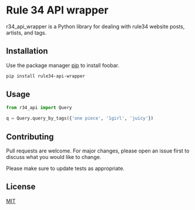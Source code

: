 # Rule 34 API wrapper

r34_api_wrapper is a Python library for dealing with rule34 website posts, artists, and tags.

## Installation

Use the package manager [pip](https://pip.pypa.io/en/stable/) to install foobar.

```bash
pip install rule34-api-wrapper
```

## Usage

```python
from r34_api import Query

q = Query.query_by_tags({'one piece', '1girl', 'juicy'})
```

## Contributing

Pull requests are welcome. For major changes, please open an issue first to discuss what you would like to change.

Please make sure to update tests as appropriate.

## License

[MIT](https://choosealicense.com/licenses/mit/)